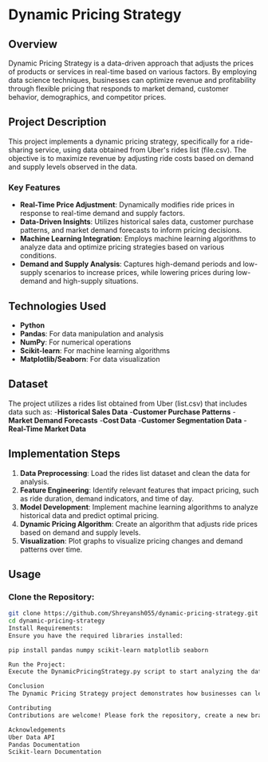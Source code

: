 # Dynamic Pricing Strategy

## Overview

Dynamic Pricing Strategy is a data-driven approach that adjusts the prices of products or services in real-time based on various factors. By employing data science techniques, businesses can optimize revenue and profitability through flexible pricing that responds to market demand, customer behavior, demographics, and competitor prices.

## Project Description

This project implements a dynamic pricing strategy, specifically for a ride-sharing service, using data obtained from Uber's rides list (file.csv). The objective is to maximize revenue by adjusting ride costs based on demand and supply levels observed in the data. 

### Key Features

- **Real-Time Price Adjustment**: Dynamically modifies ride prices in response to real-time demand and supply factors.
- **Data-Driven Insights**: Utilizes historical sales data, customer purchase patterns, and market demand forecasts to inform pricing decisions.
- **Machine Learning Integration**: Employs machine learning algorithms to analyze data and optimize pricing strategies based on various conditions.
- **Demand and Supply Analysis**: Captures high-demand periods and low-supply scenarios to increase prices, while lowering prices during low-demand and high-supply situations.

## Technologies Used

- **Python**
- **Pandas**: For data manipulation and analysis
- **NumPy**: For numerical operations
- **Scikit-learn**: For machine learning algorithms
- **Matplotlib/Seaborn**: For data visualization

## Dataset

The project utilizes a rides list obtained from Uber (list.csv) that includes data such as:
-**Historical Sales Data**
-**Customer Purchase Patterns**
-**Market Demand Forecasts**
-**Cost Data**
-**Customer Segmentation Data**
-**Real-Time Market Data**

## Implementation Steps

1. **Data Preprocessing**: Load the rides list dataset and clean the data for analysis.
2. **Feature Engineering**: Identify relevant features that impact pricing, such as ride duration, demand indicators, and time of day.
3. **Model Development**: Implement machine learning algorithms to analyze historical data and predict optimal pricing.
4. **Dynamic Pricing Algorithm**: Create an algorithm that adjusts ride prices based on demand and supply levels.
5. **Visualization**: Plot graphs to visualize pricing changes and demand patterns over time.

## Usage

### Clone the Repository:
```bash
git clone https://github.com/Shreyansh055/dynamic-pricing-strategy.git
cd dynamic-pricing-strategy
Install Requirements:
Ensure you have the required libraries installed:

pip install pandas numpy scikit-learn matplotlib seaborn

Run the Project:
Execute the DynamicPricingStrategy.py script to start analyzing the data and adjusting prices dynamically.

Conclusion
The Dynamic Pricing Strategy project demonstrates how businesses can leverage data science to optimize pricing in real-time, ultimately enhancing revenue and customer satisfaction. By implementing this strategy, businesses can effectively respond to market fluctuations and improve their competitive edge.

Contributing
Contributions are welcome! Please fork the repository, create a new branch, and submit a pull request with your changes.

Acknowledgements
Uber Data API
Pandas Documentation
Scikit-learn Documentation
